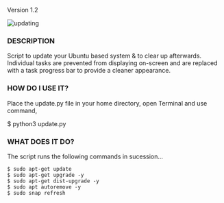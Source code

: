 Version 1.2

![updating](https://github.com/Expergefactor/Update-Ubuntu-System/assets/133227259/a7209593-1a98-4962-bc63-4ebdeac7694d)

### DESCRIPTION
  Script to update your Ubuntu based system & to clear up afterwards.
  Individual tasks are prevented from displaying on-screen and are replaced with a task progress bar to provide a cleaner appearance. 

### HOW DO I USE IT?
  Place the update.py file in your home directory, open Terminal and use command,
  
  $ python3 update.py

### WHAT DOES IT DO?
  The script runs the following commands in sucession...
  
    $ sudo apt-get update
    $ sudo apt-get upgrade -y
    $ sudo apt-get dist-upgrade -y
    $ sudo apt autoremove -y
    $ sudo snap refresh
